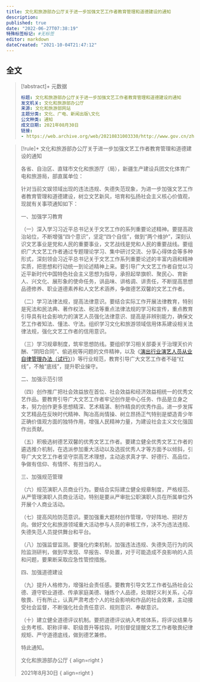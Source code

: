 ```yaml
---
title: 文化和旅游部办公厅关于进一步加强文艺工作者教育管理和道德建设的通知
description:
published: true
date: "2022-06-27T07:38:19"
特殊标签标记: #无标签
editor: markdown
dateCreated: "2021-10-04T21:47:12"
---
```


## 全文

> [!abstract]+ 元数据
>
> ```YAML
> 标题: 文化和旅游部办公厅关于进一步加强文艺工作者教育管理和道德建设的通知
> 发文机关: 文化和旅游部办公厅
> 来源: 文化和旅游部网站
> 主题分类: 文化、广电、新闻出版\文化
> 公文种类: 通知
> 成文日期: 2021年08月30日
> 链接:
> - https://web.archive.org/web/20210831003330/http://www.gov.cn/zhengce/zhengceku/2021-08/30/content_5634257.htm
> ```

> [!rule]+ 文化和旅游部办公厅关于进一步加强文艺工作者教育管理和道德建设的通知
>
> 各省、自治区、直辖市文化和旅游厅（局），新疆生产建设兵团文化体育广电和旅游局，部直属单位：
>
> 针对当前文娱领域出现的违法违规、失德失范现象，为进一步加强文艺工作者教育管理和道德建设，树立文艺新风，培育和弘扬社会主义核心价值观，现就有关事项通知如下：
>
> 一、加强学习教育
>
> （一）深入学习习近平总书记关于文艺工作的系列重要论述精神。要提高政治站位，不断增强“四个意识”，坚定“四个自信”，做到“两个维护”，深刻认识文艺事业是党和人民的重要事业，文艺战线是党和人民的重要战线。要组织广大文艺工作者通过专题理论学习、集中研讨交流、分享心得体会等多种形式，深刻领会习近平总书记关于文艺工作系列重要论述的丰富内涵和精神实质，把思想和行动统一到论述精神上来。要引导广大文艺工作者自觉以习近平新时代中国特色社会主义思想为指导，承担起举旗帜、聚民心、育新人、兴文化、展形象的使命任务，讲品味、讲格调、讲责任，不断提高思想品德修养、职业道德素养和人文艺术涵养，争做德艺双馨的文艺工作者。
>
> （二）学习法律法规，提高法律意识。要结合实际工作开展法律教育，特别是宪法和民法典、著作权法、税法等重点法律法规的学习和宣传，重点教育引导具有社会影响力的演艺人员强化法律意识、提高是非辨别能力，确保文艺工作者知法、懂法、守法。组织学习文化和旅游领域信用体系建设相关法律法规，强化文艺工作者的信用意识。
>
> （三）学习规章制度，筑牢思想防线。要组织学习相关部委关于治理天价片酬、“阴阳合同”、偷逃税等问题的文件精神，以及《[演出行业演艺人员从业自律管理办法（试行）][])》等行业规范，教育引导广大文艺工作者不碰“红线”，不触“底线”，提升职业操守。
>
> 二、加强示范引领
>
> （四）创作推广把社会效益放在首位、社会效益和经济效益相统一的优秀文艺作品。要教育引导广大文艺工作者牢记创作是中心任务、作品是立身之本，努力创作更多思想精深、艺术精湛、制作精良的优秀作品，进一步发挥文艺精品在反映时代精神、陶冶高尚情操、树立昂扬正气特别是塑造青少年正确价值观方面的独特作用，增强人民精神力量，为建设社会主义文化强国作出贡献。
>
> （五）积极选树德艺双馨的优秀文艺工作者。要建立健全优秀文艺工作者的遴选推介机制，在选派参加重大活动以及选拔优秀人才等方面予以倾斜，引导广大文艺工作者坚守崇高艺术理想，主动追求真才学、好德行、高品位，争做有信仰、有情怀、有担当的人。
>
> 三、加强规范管理
>
> （六）规范演职人员商业行为。要结合实际建立健全规章制度，严格规范、从严管理演职人员商业活动，特别是要从严审批公职演职人员在所属单位外开展个人商业活动。
>
> （七）提高风险防范意识。要加强重大题材创作管理，守好阵地、把好方向。做好文化和旅游领域重大活动参与人员的审核工作，决不为违法违规、失德失范人员提供舞台和平台。
>
> （八）加强监督监测。要强化约束机制，加强违法违规、失德失范行为的风险监测研判，做到早发现、早报告、早处置，对于可能造成不良影响的人员和问题，要果断采取应急性管控措施。
>
> 四、加强道德建设
>
> （九）提升人格修为，增强社会责任感。要教育引导文艺工作者弘扬社会公德、遵守职业道德、传承家庭美德、锤炼个人品德，处理好义利关系，心存敬畏、行有所止，认真严肃考虑个人的社会影响和作品的社会效果，主动接受社会监督，不断强化社会责任意识、规则意识、奉献意识。
>
> （十）建立健全道德评议机制。要把道德评议纳入考核体系，将评议结果与业务考核、职称评审、职级晋升等挂钩，时刻督促提醒文艺工作者敬畏纪律规矩、严守道德底线，做到德艺兼修。
>
> 特此通知。
>
> 文化和旅游部办公厅
> { align=right }
>
> 2021年8月30日
> { align=right }

[演出行业演艺人员从业自律管理办法（试行）]: /rule/行业协会/演出行业演艺人员从业自律管理办法.md
